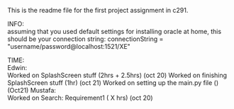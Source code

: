 This is the readme file for the first project assignment in c291.  

INFO:  
assuming that you used default settings for installing oracle at home, this should be your connection string:
connectionString = "username/password@localhost:1521/XE"  

TIME:  
Edwin:  
    Worked on SplashScreen stuff (2hrs + 2.5hrs) (oct 20)
    Worked on finishing SplashScreen stuff (1hr) (oct 21)
    Worked on setting up the main.py file () (Oct21)
Mustafa:  
    Worked on Search: Requirement1 ( X hrs) (oct 20)  
